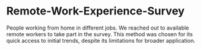 # Remote-Work-Experience-Survey
People working from home in different jobs. We reached out to available remote workers to take part in the survey. This method was chosen for its quick access to initial trends, despite its limitations for broader application.
